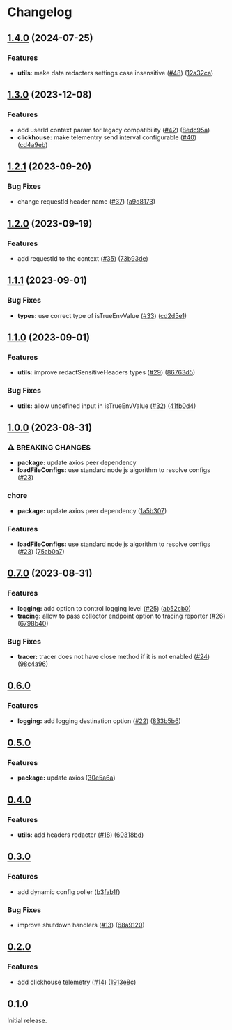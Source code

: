 # Changelog

## [1.4.0](https://github.com/gravity-ui/nodekit/compare/v1.3.0...v1.4.0) (2024-07-25)


### Features

* **utils:** make data redacters settings case insensitive ([#48](https://github.com/gravity-ui/nodekit/issues/48)) ([12a32ca](https://github.com/gravity-ui/nodekit/commit/12a32cae2a24085279ccd44e0c98c11564410ae9))

## [1.3.0](https://github.com/gravity-ui/nodekit/compare/v1.2.1...v1.3.0) (2023-12-08)


### Features

* add userId context param for legacy compatibility ([#42](https://github.com/gravity-ui/nodekit/issues/42)) ([8edc95a](https://github.com/gravity-ui/nodekit/commit/8edc95aded8fb7a4e96b8924d54c082b33cb3956))
* **clickhouse:** make telementry send interval configurable ([#40](https://github.com/gravity-ui/nodekit/issues/40)) ([cd4a9eb](https://github.com/gravity-ui/nodekit/commit/cd4a9ebe649e5a2c35f93b750a967f1f433fe38c))

## [1.2.1](https://github.com/gravity-ui/nodekit/compare/v1.2.0...v1.2.1) (2023-09-20)


### Bug Fixes

* change requestId header name ([#37](https://github.com/gravity-ui/nodekit/issues/37)) ([a9d8173](https://github.com/gravity-ui/nodekit/commit/a9d8173c9000c5a1b490ba5c3de1e1dea208304d))

## [1.2.0](https://github.com/gravity-ui/nodekit/compare/v1.1.1...v1.2.0) (2023-09-19)


### Features

* add requestId to the context ([#35](https://github.com/gravity-ui/nodekit/issues/35)) ([73b93de](https://github.com/gravity-ui/nodekit/commit/73b93de177279811ce424bcdbf8a1928065919cd))

## [1.1.1](https://github.com/gravity-ui/nodekit/compare/v1.1.0...v1.1.1) (2023-09-01)


### Bug Fixes

* **types:** use correct type of isTrueEnvValue ([#33](https://github.com/gravity-ui/nodekit/issues/33)) ([cd2d5e1](https://github.com/gravity-ui/nodekit/commit/cd2d5e1c92c1daaf1b59afab701fce32fbee8362))

## [1.1.0](https://github.com/gravity-ui/nodekit/compare/v1.0.0...v1.1.0) (2023-09-01)


### Features

* **utils:** improve redactSensitiveHeaders types ([#29](https://github.com/gravity-ui/nodekit/issues/29)) ([86763d5](https://github.com/gravity-ui/nodekit/commit/86763d56306068c05c9aa7bcaeca65492fda64b5))


### Bug Fixes

* **utils:** allow undefined input in isTrueEnvValue ([#32](https://github.com/gravity-ui/nodekit/issues/32)) ([41fb0d4](https://github.com/gravity-ui/nodekit/commit/41fb0d42a65f0f85011c6844a1de50485ccf556d))

## [1.0.0](https://github.com/gravity-ui/nodekit/compare/v0.7.0...v1.0.0) (2023-08-31)


### ⚠ BREAKING CHANGES

* **package:** update axios peer dependency
* **loadFileConfigs:** use standard node js algorithm to resolve configs ([#23](https://github.com/gravity-ui/nodekit/issues/23))

### chore

* **package:** update axios peer dependency ([1a5b307](https://github.com/gravity-ui/nodekit/commit/1a5b307bb70511dae9eab2b064ba7af839db7e52))


### Features

* **loadFileConfigs:** use standard node js algorithm to resolve configs ([#23](https://github.com/gravity-ui/nodekit/issues/23)) ([75ab0a7](https://github.com/gravity-ui/nodekit/commit/75ab0a7ef3858ef5a27315fdec02779660a69aaa))

## [0.7.0](https://github.com/gravity-ui/nodekit/compare/v0.6.0...v0.7.0) (2023-08-31)

### Features

- **logging:** add option to control logging level ([#25](https://github.com/gravity-ui/nodekit/issues/25)) ([ab52cb0](https://github.com/gravity-ui/nodekit/commit/ab52cb06fc8cc3b4a767a43bfd2333be35df93ea))
- **tracing:** allow to pass collector endpoint option to tracing reporter ([#26](https://github.com/gravity-ui/nodekit/issues/26)) ([6798b40](https://github.com/gravity-ui/nodekit/commit/6798b4049e1b8527b3d91f4e9768e9bba303b631))

### Bug Fixes

- **tracer:** tracer does not have close method if it is not enabled ([#24](https://github.com/gravity-ui/nodekit/issues/24)) ([98c4a96](https://github.com/gravity-ui/nodekit/commit/98c4a9660279c43e7baf6c18c4998ba417bcf5d0))

## [0.6.0](https://github.com/gravity-ui/nodekit/compare/v0.5.0...v0.6.0)

### Features

- **logging:** add logging destination option ([#22](https://github.com/gravity-ui/nodekit/issues/22)) ([833b5b6](https://github.com/gravity-ui/nodekit/commit/833b5b63794d7aaab77a7ce1c4ce6c7d8dc184d9))

## [0.5.0](https://github.com/gravity-ui/nodekit/compare/v0.4.0...v0.5.0)

### Features

- **package:** update axios ([30e5a6a](https://github.com/gravity-ui/nodekit/commit/30e5a6a16516839fde8e2adc7d8665599e625ee0))

## [0.4.0](https://github.com/gravity-ui/nodekit/compare/v0.3.0...v0.4.0)

### Features

- **utils:** add headers redacter ([#18](https://github.com/gravity-ui/nodekit/issues/18)) ([60318bd](https://github.com/gravity-ui/nodekit/commit/60318bdf501441390c7a594ce6f6000955581d6c))

## [0.3.0](https://github.com/gravity-ui/nodekit/compare/v0.2.0...v0.3.0)

### Features

- add dynamic config poller ([b3fab1f](https://github.com/gravity-ui/nodekit/commit/b3fab1fb0dfa441c99a98aaca996bb368d279fe5))

### Bug Fixes

- improve shutdown handlers ([#13](https://github.com/gravity-ui/nodekit/issues/13)) ([68a9120](https://github.com/gravity-ui/nodekit/commit/68a9120daf7dab90b07a54e28c646a9fb25b9f53))

## [0.2.0](https://github.com/gravity-ui/nodekit/compare/v0.1.0...v0.2.0)

### Features

- add clickhouse telemetry ([#14](https://github.com/gravity-ui/nodekit/pull/14)) ([1913e8c](https://github.com/gravity-ui/nodekit/commit/1913e8c2a7f704d85a7b1fa58ef401d9b6e87ab3))

## 0.1.0

Initial release.
